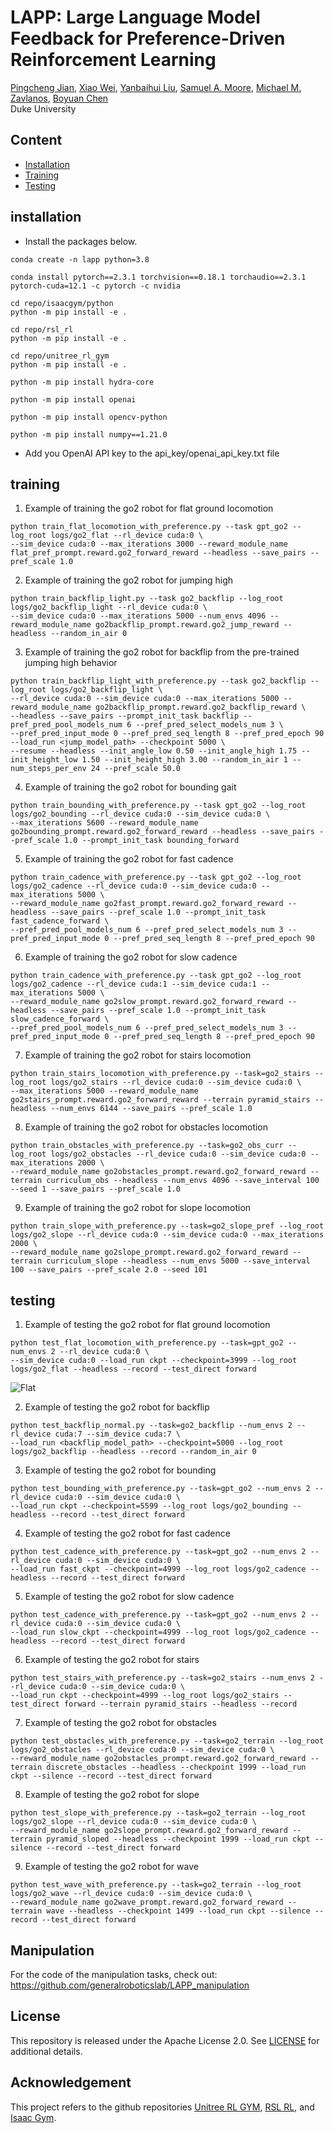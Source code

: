 # LAPP: Large Language Model Feedback for Preference-Driven Reinforcement Learning

[Pingcheng Jian](https://pingcheng-jian.github.io/),
[Xiao Wei](https://www.linkedin.com/in/xiao-wei-36a10b325/),
[Yanbaihui Liu](https://www.linkedin.com/in/yanbaihui-liu-19077216b/),
[Samuel A. Moore](https://samavmoore.github.io/),
[Michael M. Zavlanos](https://mems.duke.edu/faculty/michael-zavlanos),
[Boyuan Chen](http://boyuanchen.com/)
<br>
Duke University
<br>

## Content

- [Installation](#installation)
- [Training](#training)
- [Testing](#testing)

## installation
- Install the packages below.
```
conda create -n lapp python=3.8

conda install pytorch==2.3.1 torchvision==0.18.1 torchaudio==2.3.1 pytorch-cuda=12.1 -c pytorch -c nvidia

cd repo/isaacgym/python
python -m pip install -e .

cd repo/rsl_rl
python -m pip install -e .

cd repo/unitree_rl_gym
python -m pip install -e .

python -m pip install hydra-core

python -m pip install openai

python -m pip install opencv-python

python -m pip install numpy==1.21.0
```

- Add you OpenAI API key to the api_key/openai_api_key.txt file

## training
1. Example of training the go2 robot for flat ground locomotion
```
python train_flat_locomotion_with_preference.py --task gpt_go2 --log_root logs/go2_flat --rl_device cuda:0 \ 
--sim_device cuda:0 --max_iterations 3000 --reward_module_name flat_pref_prompt.reward.go2_forward_reward --headless --save_pairs --pref_scale 1.0
```

2. Example of training the go2 robot for jumping high
```
python train_backflip_light.py --task go2_backflip --log_root logs/go2_backflip_light --rl_device cuda:0 \ 
--sim_device cuda:0 --max_iterations 5000 --num_envs 4096 --reward_module_name go2backflip_prompt.reward.go2_jump_reward --headless --random_in_air 0
```

3. Example of training the go2 robot for backflip from the pre-trained jumping high behavior
```
python train_backflip_light_with_preference.py --task go2_backflip --log_root logs/go2_backflip_light \ 
--rl_device cuda:0 --sim_device cuda:0 --max_iterations 5000 --reward_module_name go2backflip_prompt.reward.go2_backflip_reward \ 
--headless --save_pairs --prompt_init_task backflip --pref_pred_pool_models_num 6 --pref_pred_select_models_num 3 \ 
--pref_pred_input_mode 0 --pref_pred_seq_length 8 --pref_pred_epoch 90 --load_run <jump_model_path> --checkpoint 5000 \ 
--resume --headless --init_angle_low 0.50 --init_angle_high 1.75 --init_height_low 1.50 --init_height_high 3.00 --random_in_air 1 --num_steps_per_env 24 --pref_scale 50.0
```

4. Example of training the go2 robot for bounding gait
```
python train_bounding_with_preference.py --task gpt_go2 --log_root logs/go2_bounding --rl_device cuda:0 --sim_device cuda:0 \
--max_iterations 5600 --reward_module_name go2bounding_prompt.reward.go2_forward_reward --headless --save_pairs --pref_scale 1.0 --prompt_init_task bounding_forward
```

5. Example of training the go2 robot for fast cadence
```
python train_cadence_with_preference.py --task gpt_go2 --log_root logs/go2_cadence --rl_device cuda:0 --sim_device cuda:0 --max_iterations 5000 \
--reward_module_name go2fast_prompt.reward.go2_forward_reward --headless --save_pairs --pref_scale 1.0 --prompt_init_task fast_cadence_forward \
--pref_pred_pool_models_num 6 --pref_pred_select_models_num 3 --pref_pred_input_mode 0 --pref_pred_seq_length 8 --pref_pred_epoch 90
```

6. Example of training the go2 robot for slow cadence
```
python train_cadence_with_preference.py --task gpt_go2 --log_root logs/go2_cadence --rl_device cuda:1 --sim_device cuda:1 --max_iterations 5000 \
--reward_module_name go2slow_prompt.reward.go2_forward_reward --headless --save_pairs --pref_scale 1.0 --prompt_init_task slow_cadence_forward \
--pref_pred_pool_models_num 6 --pref_pred_select_models_num 3 --pref_pred_input_mode 0 --pref_pred_seq_length 8 --pref_pred_epoch 90
```

7. Example of training the go2 robot for stairs locomotion
```
python train_stairs_locomotion_with_preference.py --task=go2_stairs --log_root logs/go2_stairs --rl_device cuda:0 --sim_device cuda:0 \
--max_iterations 5000 --reward_module_name go2stairs_prompt.reward.go2_forward_reward --terrain pyramid_stairs --headless --num_envs 6144 --save_pairs --pref_scale 1.0
```

8. Example of training the go2 robot for obstacles locomotion
```
python train_obstacles_with_preference.py --task=go2_obs_curr --log_root logs/go2_obstacles --rl_device cuda:0 --sim_device cuda:0 --max_iterations 2000 \
--reward_module_name go2obstacles_prompt.reward.go2_forward_reward --terrain curriculum_obs --headless --num_envs 4096 --save_interval 100 --seed 1 --save_pairs --pref_scale 1.0
```

9. Example of training the go2 robot for slope locomotion
```
python train_slope_with_preference.py --task=go2_slope_pref --log_root logs/go2_slope --rl_device cuda:0 --sim_device cuda:0 --max_iterations 2000 \
--reward_module_name go2slope_prompt.reward.go2_forward_reward --terrain curriculum_slope --headless --num_envs 5000 --save_interval 100 --save_pairs --pref_scale 2.0 --seed 101
```

## testing
1. Example of testing the go2 robot for flat ground locomotion
```
python test_flat_locomotion_with_preference.py --task=gpt_go2 --num_envs 2 --rl_device cuda:0 \
--sim_device cuda:0 --load_run ckpt --checkpoint=3999 --log_root logs/go2_flat --headless --record --test_direct forward
```
![Flat](https://github.com/user-attachments/assets/28c8a6a8-8df0-4705-9695-45f4dc95fc5f)

2. Example of testing the go2 robot for backflip
```
python test_backflip_normal.py --task=go2_backflip --num_envs 2 --rl_device cuda:7 --sim_device cuda:7 \ 
--load_run <backflip_model_path> --checkpoint=5000 --log_root logs/go2_backflip --headless --record --random_in_air 0
```

3. Example of testing the go2 robot for bounding
```
python test_bounding_with_preference.py --task=gpt_go2 --num_envs 2 --rl_device cuda:0 --sim_device cuda:0 \
--load_run ckpt --checkpoint=5599 --log_root logs/go2_bounding --headless --record --test_direct forward
```

4. Example of testing the go2 robot for fast cadence
```
python test_cadence_with_preference.py --task=gpt_go2 --num_envs 2 --rl_device cuda:0 --sim_device cuda:0 \
--load_run fast_ckpt --checkpoint=4999 --log_root logs/go2_cadence --headless --record --test_direct forward
```

5. Example of testing the go2 robot for slow cadence
```
python test_cadence_with_preference.py --task=gpt_go2 --num_envs 2 --rl_device cuda:0 --sim_device cuda:0 \
--load_run slow_ckpt --checkpoint=4999 --log_root logs/go2_cadence --headless --record --test_direct forward
```

6. Example of testing the go2 robot for stairs
```
python test_stairs_with_preference.py --task=go2_stairs --num_envs 2 --rl_device cuda:0 --sim_device cuda:0 \
--load_run ckpt --checkpoint=4999 --log_root logs/go2_stairs --test_direct forward --terrain pyramid_stairs --headless --record
```

7. Example of testing the go2 robot for obstacles
```
python test_obstacles_with_preference.py --task=go2_terrain --log_root logs/go2_obstacles --rl_device cuda:0 --sim_device cuda:0 \
--reward_module_name go2obstacles_prompt.reward.go2_forward_reward --terrain discrete_obstacles --headless --checkpoint 1999 --load_run ckpt --silence --record --test_direct forward
```

8. Example of testing the go2 robot for slope
```
python test_slope_with_preference.py --task=go2_terrain --log_root logs/go2_slope --rl_device cuda:0 --sim_device cuda:0 \
--reward_module_name go2slope_prompt.reward.go2_forward_reward --terrain pyramid_sloped --headless --checkpoint 1999 --load_run ckpt --silence --record --test_direct forward
```

9. Example of testing the go2 robot for wave
```
python test_wave_with_preference.py --task=go2_terrain --log_root logs/go2_wave --rl_device cuda:0 --sim_device cuda:0 \
--reward_module_name go2wave_prompt.reward.go2_forward_reward --terrain wave --headless --checkpoint 1499 --load_run ckpt --silence --record --test_direct forward
```

## Manipulation

For the code of the manipulation tasks, check out: https://github.com/generalroboticslab/LAPP_manipulation

## License

This repository is released under the Apache License 2.0. See [LICENSE](LICENSE) for additional details.

## Acknowledgement

This project refers to the github repositories [Unitree RL GYM](https://github.com/unitreerobotics/unitree_rl_gym), 
[RSL RL](https://github.com/leggedrobotics/rsl_rl), and 
[Isaac Gym](https://github.com/isaac-sim/IsaacGymEnvs).


